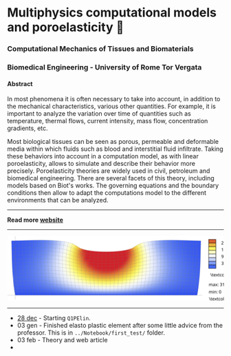 # Multiphysics computational models and poroelasticity 🧽
### Computational Mechanics of Tissues and Biomaterials
### Biomedical Engineering - University of Rome Tor Vergata

#### Abstract

In most phenomena it is often necessary to take into account, in addition to the mechanical characteristics, various other quantities. For example, it is important to analyze the variation over time of quantities such as temperature, thermal flows, current intensity, mass flow, concentration gradients, etc.

Most biological tissues can be seen as porous, permeable and deformable media within which fluids such as blood and interstitial fluid infiltrate. Taking these behaviors into account in a computation model, as with linear poroelasticity, allows to simulate and describe their behavior more precisely. Poroelasticity theories are widely used in civil, petroleum and biomedical engineering. There are several facets of this theory, including models based on Biot's works. The governing equations and the boundary conditions then allow to adapt the computations model to the different environments that can be analyzed.

---

**Read more [website](https://alessandromastrofini.it/en/multiphysic-computational-models/)**

---

 ![](https://github.com/mastroalex/poroelasticity/blob/main/report/figures/punch_frame_2_tex.svg)
 
 ---


- [28 dec](Notebook/first_test/README.md) - Starting `Q1PElin`.
- 03 gen - Finished elasto plastic element after some little advice from the professor. This is in `../Notebook/first_test/` folder.
- 03 feb - Theory and web article
- 
